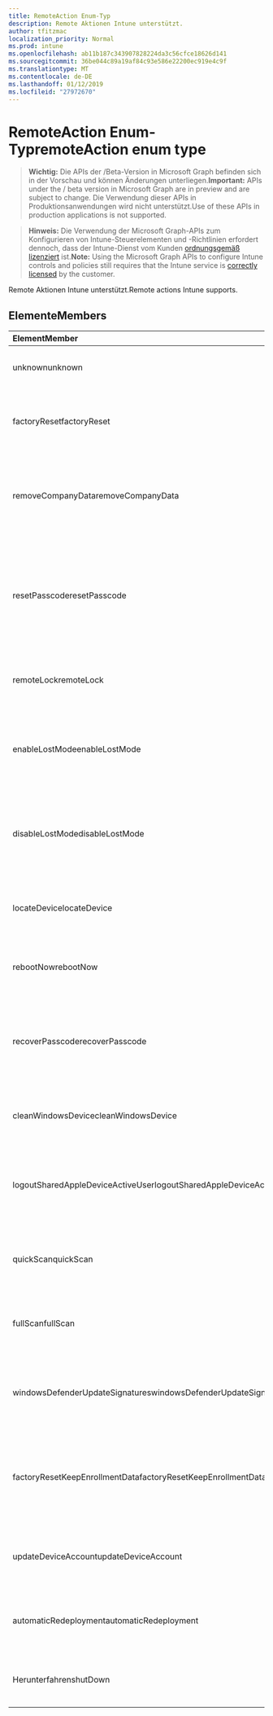 ```yaml
---
title: RemoteAction Enum-Typ
description: Remote Aktionen Intune unterstützt.
author: tfitzmac
localization_priority: Normal
ms.prod: intune
ms.openlocfilehash: ab11b187c343907828224da3c56cfce18626d141
ms.sourcegitcommit: 36be044c89a19af84c93e586e22200ec919e4c9f
ms.translationtype: MT
ms.contentlocale: de-DE
ms.lasthandoff: 01/12/2019
ms.locfileid: "27972670"
---
```

# <a name="remoteaction-enum-type"></a><span data-ttu-id="ac03a-103">RemoteAction Enum-Typ</span><span class="sxs-lookup"><span data-stu-id="ac03a-103">remoteAction enum type</span></span>

> <span data-ttu-id="ac03a-104">**Wichtig:** Die APIs der /Beta-Version in Microsoft Graph befinden sich in der Vorschau und können Änderungen unterliegen.</span><span class="sxs-lookup"><span data-stu-id="ac03a-104">**Important:** APIs under the / beta version in Microsoft Graph are in preview and are subject to change.</span></span> <span data-ttu-id="ac03a-105">Die Verwendung dieser APIs in Produktionsanwendungen wird nicht unterstützt.</span><span class="sxs-lookup"><span data-stu-id="ac03a-105">Use of these APIs in production applications is not supported.</span></span>

> <span data-ttu-id="ac03a-106">**Hinweis:** Die Verwendung der Microsoft Graph-APIs zum Konfigurieren von Intune-Steuerelementen und -Richtlinien erfordert dennoch, dass der Intune-Dienst vom Kunden [ordnungsgemäß lizenziert](https://go.microsoft.com/fwlink/?linkid=839381) ist.</span><span class="sxs-lookup"><span data-stu-id="ac03a-106">**Note:** Using the Microsoft Graph APIs to configure Intune controls and policies still requires that the Intune service is [correctly licensed](https://go.microsoft.com/fwlink/?linkid=839381) by the customer.</span></span>

<span data-ttu-id="ac03a-107">Remote Aktionen Intune unterstützt.</span><span class="sxs-lookup"><span data-stu-id="ac03a-107">Remote actions Intune supports.</span></span>
## <a name="members"></a><span data-ttu-id="ac03a-108">Elemente</span><span class="sxs-lookup"><span data-stu-id="ac03a-108">Members</span></span>
|<span data-ttu-id="ac03a-109">Element</span><span class="sxs-lookup"><span data-stu-id="ac03a-109">Member</span></span>|<span data-ttu-id="ac03a-110">Wert</span><span class="sxs-lookup"><span data-stu-id="ac03a-110">Value</span></span>|<span data-ttu-id="ac03a-111">Beschreibung</span><span class="sxs-lookup"><span data-stu-id="ac03a-111">Description</span></span>|
|:---|:---|:---|
|<span data-ttu-id="ac03a-112">unknown</span><span class="sxs-lookup"><span data-stu-id="ac03a-112">unknown</span></span>|<span data-ttu-id="ac03a-113">0</span><span class="sxs-lookup"><span data-stu-id="ac03a-113">0</span></span>|<span data-ttu-id="ac03a-114">Benutzer versucht, eine unbekannte Aktion.</span><span class="sxs-lookup"><span data-stu-id="ac03a-114">User initiates an unknown action.</span></span>|
|<span data-ttu-id="ac03a-115">factoryReset</span><span class="sxs-lookup"><span data-stu-id="ac03a-115">factoryReset</span></span>|<span data-ttu-id="ac03a-116">1</span><span class="sxs-lookup"><span data-stu-id="ac03a-116">1</span></span>|<span data-ttu-id="ac03a-117">Benutzer initiiert eine Aktion, die Factory Zurücksetzen eines Geräts.</span><span class="sxs-lookup"><span data-stu-id="ac03a-117">User initiates an action to factory reset a device.</span></span> |
|<span data-ttu-id="ac03a-118">removeCompanyData</span><span class="sxs-lookup"><span data-stu-id="ac03a-118">removeCompanyData</span></span>|<span data-ttu-id="ac03a-119">2</span><span class="sxs-lookup"><span data-stu-id="ac03a-119">2</span></span>|<span data-ttu-id="ac03a-120">Benutzer versucht, eine Aktion um Unternehmensdaten von einem Gerät zu entfernen.</span><span class="sxs-lookup"><span data-stu-id="ac03a-120">User initiates an action to remove company data from a device.</span></span> |
|<span data-ttu-id="ac03a-121">resetPasscode</span><span class="sxs-lookup"><span data-stu-id="ac03a-121">resetPasscode</span></span>|<span data-ttu-id="ac03a-122">3</span><span class="sxs-lookup"><span data-stu-id="ac03a-122">3</span></span>|<span data-ttu-id="ac03a-123">Benutzer versucht, eine Aktion, um die Kennung einer iOS-Gerät entfernen oder Zurücksetzen der Kennung von Android / Windows-Gerät.</span><span class="sxs-lookup"><span data-stu-id="ac03a-123">User initiates an action to remove the passcode of an iOS device, or reset the passcode of Android / Windows device.</span></span> |
|<span data-ttu-id="ac03a-124">remoteLock</span><span class="sxs-lookup"><span data-stu-id="ac03a-124">remoteLock</span></span>|<span data-ttu-id="ac03a-125">4</span><span class="sxs-lookup"><span data-stu-id="ac03a-125">4</span></span>|<span data-ttu-id="ac03a-126">Benutzer versucht, einer Aktion remote Sperren ein Geräts.</span><span class="sxs-lookup"><span data-stu-id="ac03a-126">User initiates an action to remote lock a device.</span></span>|
|<span data-ttu-id="ac03a-127">enableLostMode</span><span class="sxs-lookup"><span data-stu-id="ac03a-127">enableLostMode</span></span>|<span data-ttu-id="ac03a-128">5</span><span class="sxs-lookup"><span data-stu-id="ac03a-128">5</span></span>|<span data-ttu-id="ac03a-129">Benutzer versucht, eine Aktion, um auf einem Gerät überwachten iOS verloren Modus aktivieren.</span><span class="sxs-lookup"><span data-stu-id="ac03a-129">User initiates an action to enable lost mode on a supervised iOS device.</span></span>|
|<span data-ttu-id="ac03a-130">disableLostMode</span><span class="sxs-lookup"><span data-stu-id="ac03a-130">disableLostMode</span></span>|<span data-ttu-id="ac03a-131">6</span><span class="sxs-lookup"><span data-stu-id="ac03a-131">6</span></span>|<span data-ttu-id="ac03a-132">Benutzer versucht, eine Aktion um verloren Modus auf einem überwachten iOS-Gerät zu deaktivieren.</span><span class="sxs-lookup"><span data-stu-id="ac03a-132">User initiates an action to disable lost mode on a supervised iOS device.</span></span>|
|<span data-ttu-id="ac03a-133">locateDevice</span><span class="sxs-lookup"><span data-stu-id="ac03a-133">locateDevice</span></span>|<span data-ttu-id="ac03a-134">7</span><span class="sxs-lookup"><span data-stu-id="ac03a-134">7</span></span>|<span data-ttu-id="ac03a-135">Benutzer versucht, eine Aktion, um eine überwachten iOS-Geräte zu suchen.</span><span class="sxs-lookup"><span data-stu-id="ac03a-135">User initiates an action to locate a supervised iOS device.</span></span>|
|<span data-ttu-id="ac03a-136">rebootNow</span><span class="sxs-lookup"><span data-stu-id="ac03a-136">rebootNow</span></span>|<span data-ttu-id="ac03a-137">8</span><span class="sxs-lookup"><span data-stu-id="ac03a-137">8</span></span>|<span data-ttu-id="ac03a-138">Benutzer versucht, eine Aktion, um ein Windows-Gerät neu zu starten.</span><span class="sxs-lookup"><span data-stu-id="ac03a-138">User initiates an action to reboot a Windows device.</span></span>|
|<span data-ttu-id="ac03a-139">recoverPasscode</span><span class="sxs-lookup"><span data-stu-id="ac03a-139">recoverPasscode</span></span>|<span data-ttu-id="ac03a-140">9</span><span class="sxs-lookup"><span data-stu-id="ac03a-140">9</span></span>|<span data-ttu-id="ac03a-141">Benutzer versucht, eine Aktion, um die Pin für Passport für die Arbeit am Windows Phone-Gerät zurückzusetzen.</span><span class="sxs-lookup"><span data-stu-id="ac03a-141">User initiates an action to reset the pin for passport for work on windows phone device.</span></span>|
|<span data-ttu-id="ac03a-142">cleanWindowsDevice</span><span class="sxs-lookup"><span data-stu-id="ac03a-142">cleanWindowsDevice</span></span>|<span data-ttu-id="ac03a-143">10</span><span class="sxs-lookup"><span data-stu-id="ac03a-143">10</span></span>|<span data-ttu-id="ac03a-144">Benutzer versucht, eine Aktion, um Windows-Gerät zu bereinigen.</span><span class="sxs-lookup"><span data-stu-id="ac03a-144">User initiates an action to clean up windows device.</span></span>|
|<span data-ttu-id="ac03a-145">logoutSharedAppleDeviceActiveUser</span><span class="sxs-lookup"><span data-stu-id="ac03a-145">logoutSharedAppleDeviceActiveUser</span></span>|<span data-ttu-id="ac03a-146">11</span><span class="sxs-lookup"><span data-stu-id="ac03a-146">11</span></span>|<span data-ttu-id="ac03a-147">Benutzer versucht, eine Aktion zum aktuellen Benutzer auf freigegebene Apple Gerät abmelden.</span><span class="sxs-lookup"><span data-stu-id="ac03a-147">User initiates an action to log out current user on shared apple device.</span></span>|
|<span data-ttu-id="ac03a-148">quickScan</span><span class="sxs-lookup"><span data-stu-id="ac03a-148">quickScan</span></span>|<span data-ttu-id="ac03a-149">12</span><span class="sxs-lookup"><span data-stu-id="ac03a-149">12</span></span>|<span data-ttu-id="ac03a-150">Benutzer versucht, eine Aktion, um schnell-Scan auf Gerät ausgeführt wird.</span><span class="sxs-lookup"><span data-stu-id="ac03a-150">User initiates an action to run quick scan on device.</span></span>|
|<span data-ttu-id="ac03a-151">fullScan</span><span class="sxs-lookup"><span data-stu-id="ac03a-151">fullScan</span></span>|<span data-ttu-id="ac03a-152">13</span><span class="sxs-lookup"><span data-stu-id="ac03a-152">13</span></span>|<span data-ttu-id="ac03a-153">Benutzer versucht, eine Aktion, um eine vollständige Überprüfung auf Gerät ausführen.</span><span class="sxs-lookup"><span data-stu-id="ac03a-153">User initiates an action to run full scan on device.</span></span>|
|<span data-ttu-id="ac03a-154">windowsDefenderUpdateSignatures</span><span class="sxs-lookup"><span data-stu-id="ac03a-154">windowsDefenderUpdateSignatures</span></span>|<span data-ttu-id="ac03a-155">14</span><span class="sxs-lookup"><span data-stu-id="ac03a-155">14</span></span>|<span data-ttu-id="ac03a-156">Benutzer versucht, eine Aktion um Malware Signaturen auf Gerät zu aktualisieren.</span><span class="sxs-lookup"><span data-stu-id="ac03a-156">User initiates an action to update malware signatures on device.</span></span>|
|<span data-ttu-id="ac03a-157">factoryResetKeepEnrollmentData</span><span class="sxs-lookup"><span data-stu-id="ac03a-157">factoryResetKeepEnrollmentData</span></span>|<span data-ttu-id="ac03a-158">15</span><span class="sxs-lookup"><span data-stu-id="ac03a-158">15</span></span>|<span data-ttu-id="ac03a-159">Benutzer versucht, eine Aktion Remotezurücksetzung Gerät mit dem Anmeldedaten beibehalten.</span><span class="sxs-lookup"><span data-stu-id="ac03a-159">User initiates an action remote wipe device with keeping enrollment data.</span></span>|
|<span data-ttu-id="ac03a-160">updateDeviceAccount</span><span class="sxs-lookup"><span data-stu-id="ac03a-160">updateDeviceAccount</span></span>|<span data-ttu-id="ac03a-161">16</span><span class="sxs-lookup"><span data-stu-id="ac03a-161">16</span></span>|<span data-ttu-id="ac03a-162">Benutzer versucht, eine Aktion um Konto auf Gerät zu aktualisieren.</span><span class="sxs-lookup"><span data-stu-id="ac03a-162">User initiates an action to update account on device.</span></span>|
|<span data-ttu-id="ac03a-163">automaticRedeployment</span><span class="sxs-lookup"><span data-stu-id="ac03a-163">automaticRedeployment</span></span>|<span data-ttu-id="ac03a-164">17</span><span class="sxs-lookup"><span data-stu-id="ac03a-164">17</span></span>|<span data-ttu-id="ac03a-165">Benutzer versucht, eine Aktion Automatice Bereitstellen des Geräts</span><span class="sxs-lookup"><span data-stu-id="ac03a-165">User initiates an action to automatice redeploy the device</span></span>|
|<span data-ttu-id="ac03a-166">Herunterfahren</span><span class="sxs-lookup"><span data-stu-id="ac03a-166">shutDown</span></span>|<span data-ttu-id="ac03a-167">18</span><span class="sxs-lookup"><span data-stu-id="ac03a-167">18</span></span>|<span data-ttu-id="ac03a-168">Benutzer versucht, eine Aktion, die das Gerät herunterfahren.</span><span class="sxs-lookup"><span data-stu-id="ac03a-168">User initiates an action to shut down the device.</span></span>|





